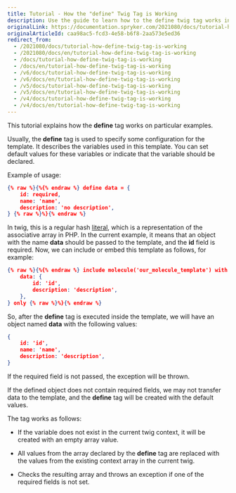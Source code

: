 ```yaml
---
title: Tutorial - How the "define" Twig Tag is Working
description: Use the guide to learn how to the define twig tag works in the template.
originalLink: https://documentation.spryker.com/2021080/docs/tutorial-how-define-twig-tag-is-working
originalArticleId: caa98ac5-fcd3-4e58-b6f8-2aa573e5ed36
redirect_from:
  - /2021080/docs/tutorial-how-define-twig-tag-is-working
  - /2021080/docs/en/tutorial-how-define-twig-tag-is-working
  - /docs/tutorial-how-define-twig-tag-is-working
  - /docs/en/tutorial-how-define-twig-tag-is-working
  - /v6/docs/tutorial-how-define-twig-tag-is-working
  - /v6/docs/en/tutorial-how-define-twig-tag-is-working
  - /v5/docs/tutorial-how-define-twig-tag-is-working
  - /v5/docs/en/tutorial-how-define-twig-tag-is-working
  - /v4/docs/tutorial-how-define-twig-tag-is-working
  - /v4/docs/en/tutorial-how-define-twig-tag-is-working
---
```


This tutorial explains how the **define** tag works on particular examples.

Usually, the **define** tag is used to specify some configuration for the template. It describes the variables used in this template. You can set default values for these variables or indicate that the variable should be declared.

Example of usage:

```json
{% raw %}{%{% endraw %} define data = {
    id: required,
    name: 'name',
    description: 'no description',
} {% raw %}%}{% endraw %}
```

In twig, this is a regular hash [literal](https://twig.symfony.com/doc/2.x/templates.html#literals), which is a representation of the associative array in PHP. In the current example, it means that an object with the name **data** should be passed to the template, and the **id** field is required. Now, we can include or embed this template as follows, for example:

```json
{% raw %}{%{% endraw %} include molecule('our_molecule_template') with {
    data: {
        id: 'id',
        description: 'description',
    },
} only {% raw %}%}{% endraw %}
```

So, after the **define** tag is executed inside the template, we will have an object named **data** with the following values:

```json
{
    id: 'id',
    name: 'name',
    description: 'description',
}
```

If the required field is not passed, the exception will be thrown.

If the defined object does not contain required fields, we may not transfer data to the template, and the **define** tag will be created with the default values.

The tag works as follows:

* If the variable does not exist in the current twig context, it will be created with an empty array value.

* All values from the array declared by the **define** tag are replaced with the values from the existing context array in the current twig.

* Checks the resulting array and throws an exception if one of the required fields is not set.
